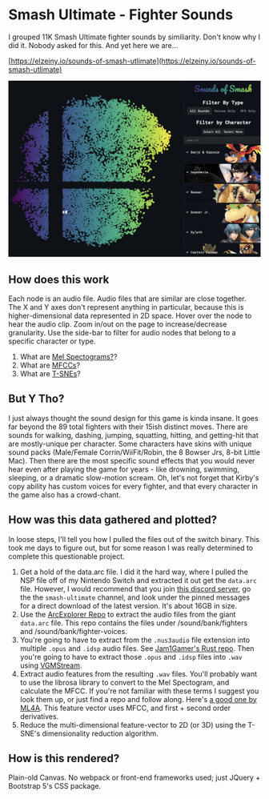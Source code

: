 # Smash Ultimate - Fighter Sounds
I grouped 11K Smash Ultimate fighter sounds by similiarity. Don't know why I did it. Nobody asked for this. And yet here we are...

[https://elzeiny.io/sounds-of-smash-utlimate](https://elzeiny.io/sounds-of-smash-utlimate)

![Screenshot](data/sounds-of-smash-screenshot.png)

## How does this work
Each node is an audio file. Audio files that are similar are close together. The X and Y axes don't represent anything in particular, because this is higher-dimensional data represented in 2D space. Hover over the node to hear the audio clip. Zoom in/out on the page to increase/decrease granularity. Use the side-bar to filter for audio nodes that belong to a specific character or type.
1. What are [Mel Spectograms?](https://youtu.be/9GHCiiDLHQ4)?
2. What are [MFCCs](https://www.youtube.com/watch?v=4_SH2nfbQZ8)?
3. What are [T-SNEs](https://www.youtube.com/watch?v=NEaUSP4YerM)?

## But Y Tho?

I just always thought the sound design for this game is kinda insane. It goes far beyond the 89 total fighters with their 15ish distinct moves. There are sounds for walking, dashing, jumping, squatting, hitting, and getting-hit that are mostly-unique per character. Some characters have skins with unique sound packs (Male/Female Corrin/WiiFit/Robin, the 8 Bowser Jrs, 8-bit Little Mac). Then there are the most specific sound effects that you would never hear even after playing the game for years - like drowning, swimming, sleeping, or a dramatic slow-motion scream. Oh, let's not forget that Kirby's copy ability has custom voices for every fighter, and that every character in the game also has a crowd-chant.

## How was this data gathered and plotted?
In loose steps, I'll tell you how I pulled the files out of the switch binary. This took me days to figure out, but for some reason I was really determined to complete this questionable project.

1. Get a hold of the data.arc file. I did it the hard way, where I pulled the NSP file off of my Nintendo Switch and extracted it out get the `data.arc` file. However, I would recommend that you join [this discord server](https://discord.com/channels/394524284762193920/607064475912241152/912432463240912917), go the the `smash-ultimate` channel, and look under the pinned messages for a direct download of the latest version. It's about 16GB in size.
2. Use the [ArcExplorer Repo](https://github.com/ScanMountGoat/ArcExplorer) to extract the audio files from the giant `data.arc` file. This repo contains the files under /sound/bank/fighters and /sound/bank/fighter-voices.
3. You're going to have to extract from the `.nus3audio` file extension into multiple `.opus` and `.idsp` audio files. See [Jam1Gamer's Rust repo](https://github.com/jam1garner/nus3audio-rs/releases/). Then you're going to have to extract those `.opus` and `.idsp` files into `.wav` using [VGMStream](https://github.com/vgmstream/vgmstream/releases).
4. Extract audio features from the resulting `.wav` files. You'll probably want to use the librosa library to convert to the Mel Spectogram, and calculate the MFCC. If you're not familiar with these terms I suggest you look them up, or just find a repo and follow along. Here's [a good one by ML4A](https://github.com/ml4a/ml4a-ofx/tree/master/apps/AudioTSNEViewer). This feature vector uses MFCC, and first + second order derivatives.
5. Reduce the multi-dimensional feature-vector to 2D (or 3D) using the T-SNE's dimensionality reduction algorithm.

## How is this rendered?
Plain-old Canvas. No webpack or front-end frameworks used; just JQuery + Bootstrap 5's CSS package.
